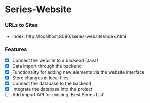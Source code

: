 # Series-Website
### URLs to Sites
- index: http://localhost:8080/series-website/index.html

### Features
- [x] Connect the website to a backend (Java)
- [x] Data import through the backend
- [x] Functionality for adding new elements via the website interface
- [x] Store changes in local files
- [x] Connect the database to the backend
- [x] Integrate the database into the project
- [ ] Add import API for existing 'Best Series List' 